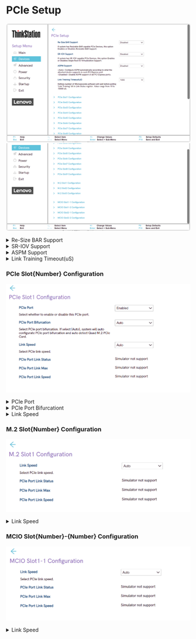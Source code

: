 # PCIe Setup #

![](./img/ts_pciesetup_px1.png)
![](./img/ts_pciesetup_px2.png)
<!--![](./img/ts_pciesetup_px.png)
![](./img/ts_pciesetup_px_2.png)-->

<details><summary>Re-Size BAR Support</summary>
If system has Resizable BAR capable PCIe Devices, this option
Enables or Disables Resizable BAR Support.
Options:

1. **Disabled** – Default.
2. Enabled.

| WMI Setting name | Values | SVP / SMP Req'd | AMD/Intel |
|:---|:---|:---|:---|
| ReSizeBARSupport  | Enabled, Disabled |  | Both |
</details>


<details><summary>SR-IOV Support</summary>
If system has SR-IOV capable PCIe Devices, this option Enables
or Disables Single Root IO Virtualization Support.

Options:

1. **Disabled** – Default.
2. Enabled.

| WMI Setting name | Values | SVP / SMP Req'd | AMD/Intel |
|:---|:---|:---|:---|
| SRIOVSupport   | Enabled, Disabled | Yes | Both |
</details>

<details><summary>ASPM Support</summary>
<Auto> Configure ASPM automatically according to what the
attached device supports in each PCI Express port
<Disabled> Disable ASPM support of all PCI Express ports.

Options:

1. **Disabled** – Default.
2. Auto.

| WMI Setting name | Values | SVP / SMP Req'd | AMD/Intel |
|:---|:---|:---|:---|
| ASPMSupport   | Disabled, Auto | Yes | Both | 
</details>

<details><summary>Link Training Timeout(uS)</summary>
Defines number of Microseconds software will wait before polling
'Link Training' bit in Link Status register. Value range from 10 to 10000 uS.
Options:

1. **1000** – Default.
2. Simulator not support.

</details>


<!-- Need to add all of the PCIe Slotx Configurations 
These will likely be subheader drop downs
-->
### PCIe Slot{Number} Configuration ###

![](./img/ts_pcieslotconfig.png)

<details><summary>PCIe Port</summary>
Select whether to enable or disable this PCIe port.

Options:

1. **Enabled** – Default.
2. Disabled.

| WMI Setting name | Values | SVP / SMP Req'd | AMD/Intel |
|:---|:---|:---|:---|
| PCIeSlot{Number}Port | Enabled, Disabled | Yes | Both | 
</details>

<details><summary>PCIe Port Bifurcationt</summary>
Select PCIe port bifurcation. If select [Auto], system will auto
configurate PCIe port bifurcation and auto detect Quad M.2 PCIe Card.

Options:

1. **Auto** – Default.
2. x4x4x4x4.
3. x8x8.
4. x16

| WMI Setting name | Values | SVP / SMP Req'd | AMD/Intel |
|:---|:---|:---|:---|
| PCIeSlot{Number}Bifurcation   | x4x4x4x4, x8x8, x16, Auto | Yes | Both | 
</details>

<details><summary>Link Speed</summary>
Select PCEi Link Speed.

Options:

1. **Auto** – Default.
2. Gen 1 (2.5 GT/s).
3. Gen 2 (5 GT/s).
4. Gen 3 (8 GT/s).
5. Gen 4 (16 GT/s)

| WMI Setting name | Values | SVP / SMP Req'd | AMD/Intel |
|:---|:---|:---|:---|
| PCIeSlot{Number}LinkSpeed | Auto, Gen 1 (2.5 GT/s), Gen 2 (5 GT/s), Gen 3 (8 GT/s), Gen 4 (16 GT/s) | Yes | Both | 
</details>

### M.2 Slot{Number} Configuration ###

![](./img/ts_m2slotconfig.png)

<details><summary>Link Speed</summary>
Select PCIe Link Speed.

Options:

1. **Auto** – Default.
2. Gen 1 (2.5 GT/s).
3. Gen 2 (5 GT/s).
4. Gen 3 (8 GT/s).
5. Gen 4 (16 GT/s)
6. Gen 5 (32 GT/s)

| WMI Setting name | Values | SVP / SMP Req'd | AMD/Intel |
|:---|:---|:---|:---|
| M2Slot{Number}LinkSpeed | Auto, Gen 1 (2.5 GT/s), Gen 2 (5 GT/s), Gen 3 (8 GT/s), Gen 4 (16 GT/s), Gen 5 (32 GT/s) | Yes | Both | 
</details>

### MCIO Slot{Number}-{Number} Configuration

![](./img/ts_mcioslotconfig.png)

<details><summary>Link Speed</summary>
Select PCIe Link Speed.

Options:

1. **Auto** – Default.
2. Gen 1 (2.5 GT/s).
3. Gen 2 (5 GT/s).
4. Gen 3 (8 GT/s).
5. Gen 4 (16 GT/s)
6. Gen 5 (32 GT/s)

| WMI Setting name | Values | SVP / SMP Req'd | AMD/Intel |
|:---|:---|:---|:---|
| MCIOSlot{Number}{Number}LinkSpeed | Auto, Gen 1 (2.5 GT/s), Gen 2 (5 GT/s), Gen 3 (8 GT/s), Gen 4 (16 GT/s), Gen 5 (32 GT/s) | Yes | Intel | 
</details>
